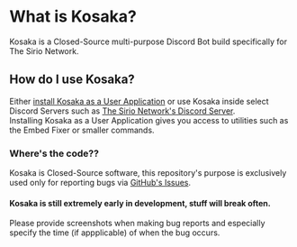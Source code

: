 # What is Kosaka?
Kosaka is a Closed-Source multi-purpose Discord Bot build specifically for The Sirio Network.

## How do I use Kosaka?
Either [install Kosaka as a User Application](https://discord.com/oauth2/authorize?client_id=1308405429725958226) or use Kosaka inside select Discord Servers such as [The Sirio Network's Discord Server](https://dev.sirio-network.com/discord).  
Installing Kosaka as a User Application gives you access to utilities such as the Embed Fixer or smaller commands.

### Where's the code??
Kosaka is Closed-Source software, this repository's purpose is exclusively used only for reporting bugs via [GitHub's Issues](https://github.com/Ascellayn/TSN_Kosaka-Issues/issues).

#### Kosaka is still extremely early in development, stuff will break often.
Please provide screenshots when making bug reports and especially specify the time (if appplicable) of when the bug occurs.
